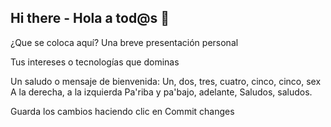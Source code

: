 ## Hi there - Hola a tod@s 👋
¿Que se coloca aquí?
Una breve presentación personal

Tus intereses o tecnologías que dominas

Un saludo o mensaje de bienvenida:
Un, dos, tres, cuatro, cinco, cinco, sex
A la derecha, a la izquierda
Pa'riba y pa'bajo, adelante,
Saludos, saludos.

Guarda los cambios haciendo clic en Commit changes


<!--
**GitHubJoinCrghamal/GitHubJoinCrghamal** is a ✨ _special_ ✨ repository because its `README.md` (this file) appears on your GitHub profile.

Here are some ideas to get you started:

- 🔭 I’m currently working on ...
- 🌱 I’m currently learning ...
- 👯 I’m looking to collaborate on ...
- 🤔 I’m looking for help with ...
- 💬 Ask me about ...
- 📫 How to reach me: ...
- 😄 Pronouns: ...
- ⚡ Fun fact: ...
-->
